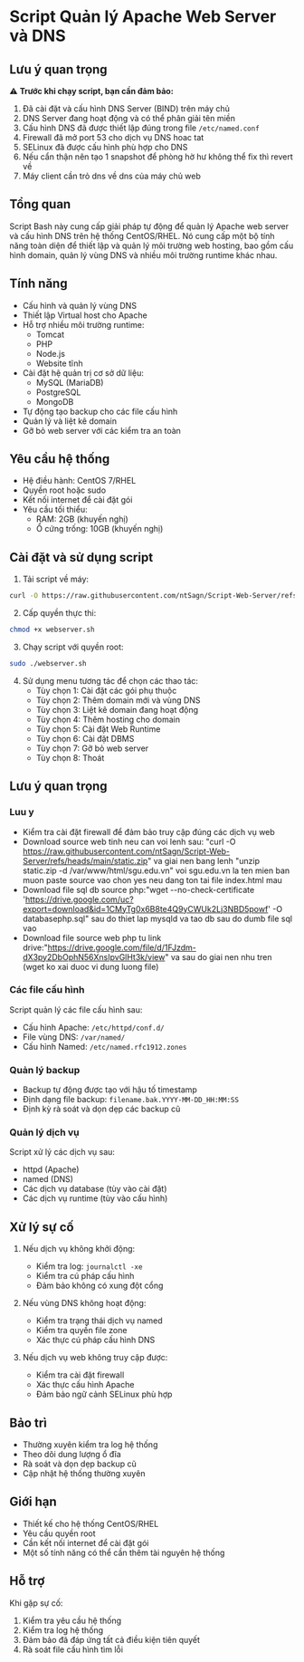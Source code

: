 # Script Quản lý Apache Web Server và DNS

## Lưu ý quan trọng
⚠️ **Trước khi chạy script, bạn cần đảm bảo:**
1. Đã cài đặt và cấu hình DNS Server (BIND) trên máy chủ
2. DNS Server đang hoạt động và có thể phân giải tên miền
3. Cấu hình DNS đã được thiết lập đúng trong file `/etc/named.conf`
4. Firewall đã mở port 53 cho dịch vụ DNS hoac tat
5. SELinux đã được cấu hình phù hợp cho DNS
6. Nếu cẩn thận nên tạo 1 snapshot để phòng hờ hư không thể fix thì revert về
7. Máy client cần trỏ dns về dns của máy chủ web

## Tổng quan
Script Bash này cung cấp giải pháp tự động để quản lý Apache web server và cấu hình DNS trên hệ thống CentOS/RHEL. Nó cung cấp một bộ tính năng toàn diện để thiết lập và quản lý môi trường web hosting, bao gồm cấu hình domain, quản lý vùng DNS và nhiều môi trường runtime khác nhau.

## Tính năng
- Cấu hình và quản lý vùng DNS
- Thiết lập Virtual host cho Apache
- Hỗ trợ nhiều môi trường runtime:
  - Tomcat
  - PHP
  - Node.js
  - Website tĩnh
- Cài đặt hệ quản trị cơ sở dữ liệu:
  - MySQL (MariaDB)
  - PostgreSQL
  - MongoDB
- Tự động tạo backup cho các file cấu hình
- Quản lý và liệt kê domain
- Gỡ bỏ web server với các kiểm tra an toàn

## Yêu cầu hệ thống
- Hệ điều hành: CentOS 7/RHEL
- Quyền root hoặc sudo
- Kết nối internet để cài đặt gói
- Yêu cầu tối thiểu:
  - RAM: 2GB (khuyến nghị)
  - Ổ cứng trống: 10GB (khuyến nghị)

## Cài đặt và sử dụng script
1. Tải script về máy:
```bash
curl -O https://raw.githubusercontent.com/ntSagn/Script-Web-Server/refs/heads/main/webserver.sh
```

2. Cấp quyền thực thi:
```bash
chmod +x webserver.sh
```

3. Chạy script với quyền root:
```bash
sudo ./webserver.sh
```

4. Sử dụng menu tương tác để chọn các thao tác:
   - Tùy chọn 1: Cài đặt các gói phụ thuộc
   - Tùy chọn 2: Thêm domain mới và vùng DNS
   - Tùy chọn 3: Liệt kê domain đang hoạt động
   - Tùy chọn 4: Thêm hosting cho domain
   - Tùy chọn 5: Cài đặt Web Runtime
   - Tùy chọn 6: Cài đặt DBMS
   - Tùy chọn 7: Gỡ bỏ web server
   - Tùy chọn 8: Thoát

## Lưu ý quan trọng

### Luu y
- Kiểm tra cài đặt firewall để đảm bảo truy cập đúng các dịch vụ web
- Download source web tinh neu can voi lenh sau: "curl -O https://raw.githubusercontent.com/ntSagn/Script-Web-Server/refs/heads/main/static.zip" va giai nen bang lenh "unzip static.zip -d /var/www/html/sgu.edu.vn" voi sgu.edu.vn la ten mien ban muon paste source vao chon yes neu dang ton tai file index.html mau
- Download file sql db source php:"wget --no-check-certificate 'https://drive.google.com/uc?export=download&id=1CMyTg0x6B8te4Q9yCWUk2Lj3NBD5powf' -O databasephp.sql" sau do thiet lap mysqld va tao db sau do dumb file sql vao
- Download file source web php tu link drive:"https://drive.google.com/file/d/1FJzdm-dX3py2DbOphN56XnsIpvGlHt3k/view" va sau do giai nen nhu tren (wget ko xai duoc vi dung luong file)

### Các file cấu hình
Script quản lý các file cấu hình sau:
- Cấu hình Apache: `/etc/httpd/conf.d/`
- File vùng DNS: `/var/named/`
- Cấu hình Named: `/etc/named.rfc1912.zones`

### Quản lý backup
- Backup tự động được tạo với hậu tố timestamp
- Định dạng file backup: `filename.bak.YYYY-MM-DD_HH:MM:SS`
- Định kỳ rà soát và dọn dẹp các backup cũ

### Quản lý dịch vụ
Script xử lý các dịch vụ sau:
- httpd (Apache)
- named (DNS)
- Các dịch vụ database (tùy vào cài đặt)
- Các dịch vụ runtime (tùy vào cấu hình)

## Xử lý sự cố
1. Nếu dịch vụ không khởi động:
   - Kiểm tra log: `journalctl -xe`
   - Kiểm tra cú pháp cấu hình
   - Đảm bảo không có xung đột cổng

2. Nếu vùng DNS không hoạt động:
   - Kiểm tra trạng thái dịch vụ named
   - Kiểm tra quyền file zone
   - Xác thực cú pháp cấu hình DNS

3. Nếu dịch vụ web không truy cập được:
   - Kiểm tra cài đặt firewall
   - Xác thực cấu hình Apache
   - Đảm bảo ngữ cảnh SELinux phù hợp

## Bảo trì
- Thường xuyên kiểm tra log hệ thống
- Theo dõi dung lượng ổ đĩa
- Rà soát và dọn dẹp backup cũ
- Cập nhật hệ thống thường xuyên

## Giới hạn
- Thiết kế cho hệ thống CentOS/RHEL
- Yêu cầu quyền root
- Cần kết nối internet để cài đặt gói
- Một số tính năng có thể cần thêm tài nguyên hệ thống

## Hỗ trợ
Khi gặp sự cố:
1. Kiểm tra yêu cầu hệ thống
2. Kiểm tra log hệ thống
3. Đảm bảo đã đáp ứng tất cả điều kiện tiên quyết
4. Rà soát file cấu hình tìm lỗi
